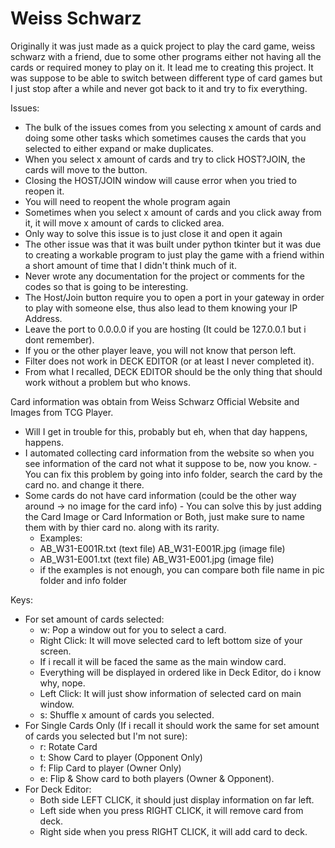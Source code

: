 # Weiss Schwarz
Originally it was just made as a quick project to play the card game, weiss schwarz with a friend, due to some other programs either not having all the cards or required money to play on it. It lead me to creating this project. It was suppose to be able to switch between different type of card games but I just stop after a while and never got back to it and try to fix everything.

 Issues:
  - The bulk of the issues comes from you selecting x amount of cards and doing some other tasks which sometimes causes the cards that you selected to either expand or make duplicates.
  - When you select x amount of cards and try to click HOST?JOIN, the cards will move to the button.
  - Closing the HOST/JOIN window will cause error when you tried to reopen it.
   - You will need to reopent the whole program again
  - Sometimes when you select x amount of cards and you click away from it, it will move x amount of cards to clicked area.
   - Only way to solve this issue is to just close it and open it again
  - The other issue was that it was built under python tkinter but it was due to creating a workable program to just play the game with a friend within a short amount of time that I didn't think much of it.
  - Never wrote any documentation for the project or comments for the codes so that is going to be interesting.
  - The Host/Join button require you to open a port in your gateway in order to play with someone else, thus also lead to them knowing your IP Address.
   - Leave the port to 0.0.0.0 if you are hosting (It could be 127.0.0.1 but i dont remember).
   - If you or the other player leave, you will not know that person left.
  - Filter does not work in DECK EDITOR (or at least I never completed it).
  - From what I recalled, DECK EDITOR should be the only thing that should work without a problem but who knows.
  
  Card information was obtain from Weiss Schwarz Official Website and Images from TCG Player.
   - Will I get in trouble for this, probably but eh, when that day happens, happens.
   - I automated collecting card information from the website so when you see information of the card not what it suppose to be, now you know.
    - You can fix this problem by going into info folder, search the card by the card no. and change it there.
   - Some cards do not have card information (could be the other way around -> no image for the card info)
    - You can solve this by just adding the Card Image or Card Information or Both, just make sure to name them with by thier card no. along with its rarity.
     - Examples:
      - AB_W31-E001R.txt (text file) AB_W31-E001R.jpg (image file)
      - AB_W31-E001.txt (text file)  AB_W31-E001.jpg (image file)
      - if the examples is not enough, you can compare both file name in pic folder and info folder
  
 Keys:
  - For set amount of cards selected:
     - w: Pop a window out for you to select a card.
      - Right Click: It will move selected card to left bottom size of your screen.
       - If i recall it will be faced the same as the main window card.
       - Everything will be displayed in ordered like in Deck Editor, do i know why, nope.
     - Left Click: It will just show information of selected card on main window.
    - s: Shuffle x amount of cards you selected.
  - For Single Cards Only (If i recall it should work the same for set amount of cards you selected but I'm not sure):
    - r: Rotate Card
    - t: Show Card to player (Opponent Only)
    - f: Flip Card to player (Owner Only)
    - e: Flip & Show card to both players (Owner & Opponent).
  - For Deck Editor:
    - Both side LEFT CLICK, it should just display information on far left.
    - Left side when you press RIGHT CLICK, it will remove card from deck.
    - Right side when you press RIGHT CLICK, it will add card to deck.
